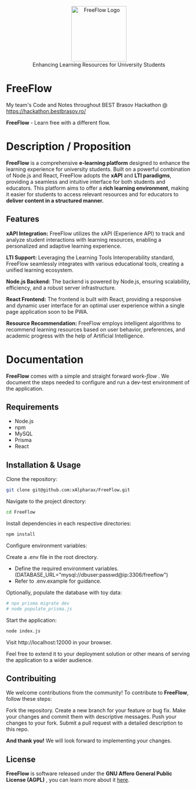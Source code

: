 <div align="center">
<picture>
  <source media="(prefers-color-scheme: dark)" srcset="https://github.com/xAlpharax/FreeFlow/blob/master/assets/FreeFlowLogo.png">
  <img alt="FreeFlow Logo" src="https://github.com/xAlpharax/FreeFlow/blob/master/assets/FreeFlowLogo.png" height="150px">
</picture>
<br>
Enhancing Learning Resources for University Students
</div>

# FreeFlow
My team's Code and Notes throughout BEST Brasov Hackathon @ https://hackathon.bestbrasov.ro/

**FreeFlow** - Learn free with a different flow.

# Description / Proposition

**FreeFlow** is a comprehensive **e-learning platform** designed to enhance the learning experience for university students. Built on a powerful combination of Node.js and React, FreeFlow adopts the **xAPI** and **LTI paradigms**, providing a seamless and intuitive interface for both students and educators. This platform aims to offer a **rich learning environment**, making it easier for students to access relevant resources and for educators to **deliver content in a structured manner.**

## Features

**xAPI Integration:** FreeFlow utilizes the xAPI (Experience API) to track and analyze student interactions with learning resources, enabling a personalized and adaptive learning experience.

**LTI Support:** Leveraging the Learning Tools Interoperability standard, FreeFlow seamlessly integrates with various educational tools, creating a unified learning ecosystem.

**Node.js Backend:** The backend is powered by Node.js, ensuring scalability, efficiency, and a robust server infrastructure.

**React Frontend:** The frontend is built with React, providing a responsive and dynamic user interface for an optimal user experience within a single page application soon to be PWA.

**Resource Recommendation:** FreeFlow employs intelligent algorithms to recommend learning resources based on user behavior, preferences, and academic progress with the help of Artificial Intelligence.

# Documentation

**FreeFlow** comes with a simple and straight forward work-*flow* . We document the steps needed to configure and run a dev-test environment of the application.

## Requirements

- Node.js
- npm
- MySQL
- Prisma
- React

## Installation & Usage

Clone the repository:

```bash
git clone git@github.com:xAlpharax/FreeFlow.git
```

Navigate to the project directory:

```bash
cd FreeFlow
```

Install dependencies in each respective directories:

```bash
npm install
```

Configure environment variables:

Create a .env file in the root directory.
- Define the required environment variables. (DATABASE_URL="mysql://dbuser:passwd@ip:3306/freeflow")
- Refer to .env.example for guidance.

Optionally, populate the database with toy data:

```bash
# npx prisma migrate dev
# node populate_prisma.js
```

Start the application:

```bash
node index.js
```

Visit http://localhost:12000 in your browser.

Feel free to extend it to your deployment solution or other means of serving the application to a wider audience.

## Contribuiting

We welcome contributions from the community! To contribute to **FreeFlow**, follow these steps:

Fork the repository.
Create a new branch for your feature or bug fix.
Make your changes and commit them with descriptive messages.
Push your changes to your fork.
Submit a pull request with a detailed description to this repo.

**And thank you!** We will look forward to implementing your changes.

## License

**FreeFlow** is software released under the **GNU Affero General Public License (AGPL)** , you can learn more about it [here](https://www.gnu.org/licenses/agpl-3.0.en.html).

